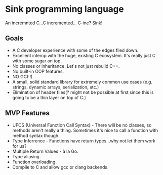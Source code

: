# Sink programming language
An incremnted C...C incremented... C-inc? Sink!

## Goals
- A C developer experience with some of the edges filed down.
- Excellent interop with the huge, existing C ecosystem. It's really just C with some sugar on top.
- No classes or inheritance. Let's not just rebuild C++.
- No built-in OOP features.
- NO GC(!!)
- A small, solid standard library for extremely common use cases (e.g. strings, dynamic arrays, serialization, etc.)
- Elimination of header files(? might not be possible at first since this is going to be a thin layer on top of C.)

## MVP Features
- UFCS (Universal Function Call Syntax) - There will be no classes, so methods aren't really a thing. Sometimes it's nice to call a function with method syntax though.
- Type Inferrence - Functions have return types...why not let them work for us?
- Multiple Return Values - à la Go.
- Type aliasing.
- Function overloading.
- Compile to C and allow gcc or clang backends.

